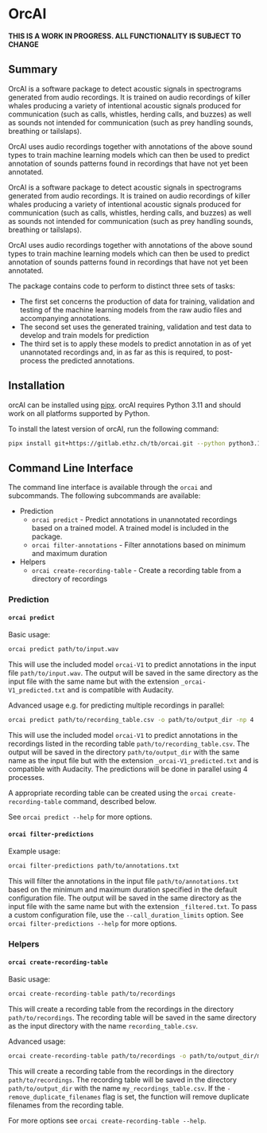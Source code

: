 
# OrcAI

**THIS IS A WORK IN PROGRESS. ALL FUNCTIONALITY IS SUBJECT TO CHANGE**

## Summary

OrcAI is a software package to detect acoustic signals in spectrograms generated from audio recordings. It is trained on audio recordings of killer whales producing a variety of intentional acoustic signals produced for communication (such as calls, whistles, herding calls, and buzzes) as well as sounds not intended for communication (such as prey handling sounds, breathing or tailslaps).

OrcAI uses audio recordings together with annotations of the above sound types to train machine learning models which can then be used to predict annotation of sounds patterns found in recordings that have not yet been annotated.


OrcAI is a software package to detect acoustic signals in spectrograms generated from audio recordings. It is trained on audio recordings of killer whales producing a variety of intentional acoustic signals produced for communication (such as calls, whistles, herding calls, and buzzes) as well as sounds not intended for communication (such as prey handling sounds, breathing or tailslaps).

OrcAI uses audio recordings together with annotations of the above sound types to train machine learning models which can then be used to predict annotation of sounds patterns found in recordings that have not yet been annotated.

The package contains code to perform to distinct three sets of tasks:
- The first set concerns the production of data for training, validation and testing of the machine learning models from the raw audio files and accompanying annotations. 
- The second set uses the generated training, validation and test data to develop and train models for prediction 
- The third set is to apply these models to predict annotation in as of yet unannotated recordings and, in as far as this is required, to post-process the predicted annotations.



## Installation

orcAI can be installed using [pipx](https://pipx.pypa.io/stable/).
orcAI requires Python 3.11 and should work on all platforms supported by Python.

To install the latest version of orcAI, run the following command:

```bash
pipx install git+https://gitlab.ethz.ch/tb/orcai.git --python python3.11
```

## Command Line Interface

The command line interface is available through the `orcai` and subcommands. The following subcommands are available:

- Prediction
  - `orcai predict` - Predict annotations in unannotated recordings based on a trained model. A trained model is included in the package.
  - `orcai filter-annotations` - Filter annotations based on minimum and maximum duration
- Helpers
  - `orcai create-recording-table` - Create a recording table from a directory of recordings

### Prediction

#### `orcai predict`

Basic usage:

```bash
orcai predict path/to/input.wav
```

This will use the included model `orcai-V1` to predict annotations in the input file `path/to/input.wav`. The output will be saved in the same directory as the input file with the same name but with the extension `_orcai-V1_predicted.txt` and is compatible with Audacity.

Advanced usage e.g. for predicting multiple recordings in parallel:

```bash
orcai predict path/to/recording_table.csv -o path/to/output_dir -np 4
```

This will use the included model `orcai-V1` to predict annotations in the recordings listed in the recording table `path/to/recording_table.csv`. The output will be saved in the directory `path/to/output_dir` with the same name as the input file but with the extension `_orcai-V1_predicted.txt` and is compatible with Audacity. The predictions will be done in parallel using 4 processes.

A appropriate recording table can be created using the `orcai create-recording-table` command, described below.

See `orcai predict --help` for more options.

#### `orcai filter-predictions`

Example usage:

```bash
orcai filter-predictions path/to/annotations.txt
```

This will filter the annotations in the input file `path/to/annotations.txt` based on the minimum and maximum duration specified in the default configuration file. The output will be saved in the same directory as the input file with the same name but with the extension `_filtered.txt`. To pass a custom configuration file, use the `--call_duration_limits` option.
See `orcai filter-predictions --help` for more options.

### Helpers

#### `orcai create-recording-table`

Basic usage:

```bash
orcai create-recording-table path/to/recordings
```

This will create a recording table from the recordings in the directory `path/to/recordings`. The recording table will be saved in the same directory as the input directory with the name `recording_table.csv`.

Advanced usage:

```bash
orcai create-recording-table path/to/recordings -o path/to/output_dir/my_recordings_table.csv -remove_duplicate_filenames
```

This will create a recording table from the recordings in the directory `path/to/recordings`. The recording table will be saved in the directory `path/to/output_dir` with the name `my_recordings_table.csv`. If the `-remove_duplicate_filenames` flag is set, the function will remove duplicate filenames from the recording table.

For more options see `orcai create-recording-table --help`.
